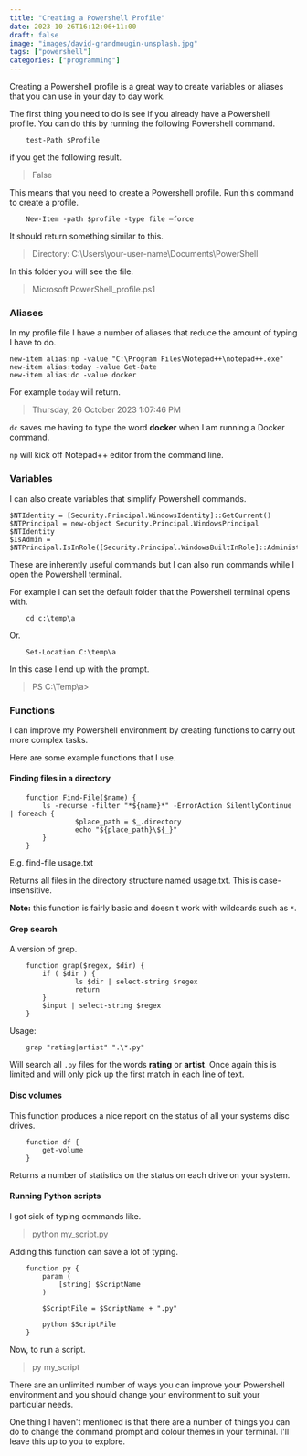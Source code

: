```yaml
---
title: "Creating a Powershell Profile"
date: 2023-10-26T16:12:06+11:00
draft: false
image: "images/david-grandmougin-unsplash.jpg"
tags: ["powershell"]
categories: ["programming"]
---
```


Creating a Powershell profile is a great way to create variables or aliases that you can use in your day to day work.

The first thing you need to do is see if you already have a Powershell profile. You can do this by running the following Powershell command.

```
    test-Path $Profile
```

if you get the following result.

> False

This means that you need to create a Powershell profile. Run this command to create a profile.

```
    New-Item -path $profile -type file –force
```

It should return something similar to this.

> Directory: C:\Users\your-user-name\Documents\PowerShell

In this folder you will see the file.

> Microsoft.PowerShell_profile.ps1

### Aliases

In my profile file I have a number of aliases that reduce the amount of typing I have to do.

```
new-item alias:np -value "C:\Program Files\Notepad++\notepad++.exe"
new-item alias:today -value Get-Date
new-item alias:dc -value docker
```

For example ``today`` will return.

> Thursday, 26 October 2023 1:07:46 PM

``dc`` saves me having to type the word **docker** when I am running a Docker command.

``np`` will kick off Notepad++ editor from the command line.

### Variables

I can also create variables that simplify Powershell commands.

```
$NTIdentity = [Security.Principal.WindowsIdentity]::GetCurrent()
$NTPrincipal = new-object Security.Principal.WindowsPrincipal $NTIdentity
$IsAdmin = $NTPrincipal.IsInRole([Security.Principal.WindowsBuiltInRole]::Administrator)
```

These are inherently useful commands but I can also run commands while I open the Powershell terminal.

For example I can set the default folder that the Powershell terminal opens with.

```
    cd c:\temp\a
```

Or.

```
    Set-Location C:\temp\a
```

In this case I end up with the prompt.

> PS C:\Temp\a>

### Functions

I can improve my Powershell environment by creating functions to carry out more complex tasks.

Here are some example functions that I use.

#### Finding files in a directory

```
    function Find-File($name) {
        ls -recurse -filter "*${name}*" -ErrorAction SilentlyContinue | foreach {
                $place_path = $_.directory
                echo "${place_path}\${_}"
        }
    }
```

E.g. find-file usage.txt

Returns all files in the directory structure named usage.txt. This is case-insensitive.

**Note:** this function is fairly basic and doesn't work with wildcards such as ``*``.

#### Grep search

A version of grep.

```
    function grap($regex, $dir) {
        if ( $dir ) {
                ls $dir | select-string $regex
                return
        }
        $input | select-string $regex
    }
```

Usage:

```
    grap "rating|artist" ".\*.py"
```

Will search all ``.py`` files for the words **rating** or **artist**. Once again this is limited and will only pick up the first match in each line of text.

#### Disc volumes

This function produces a nice report on the status of all your systems disc drives.

```
    function df {
        get-volume
    }
```

Returns a number of statistics on the status on each drive on your system.

#### Running Python scripts

I got sick of typing commands like.

> python my_script.py

Adding this function can save a lot of typing.

```
    function py {
        param (
            [string] $ScriptName
        )

        $ScriptFile = $ScriptName + ".py"

        python $ScriptFile
    }
```

Now, to run a script.

> py my_script

There are an unlimited number of ways you can improve your Powershell environment and you should change your environment to suit your particular needs.

One thing I haven't mentioned is that there are a number of things you can do to change the command prompt and colour themes in your terminal. I'll leave this up to you to explore.
